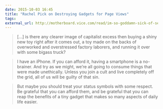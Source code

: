 ```yaml
---
date: 2015-10-03 16:45
title: "Rachel Pick on Destroying Gadgets for Page Views"
tags:
external_url: http://motherboard.vice.com/read/im-so-goddamn-sick-of-seeing-people-try-to-destroy-expensive-tech
---
```


>[…] is there any clearer image of capitalist excess then buying a shiny new toy right after it comes out, a toy made on the backs of overworked and overstressed factory laborers, and running it over with some bigass truck?

>I have an iPhone. If you can afford it, having a smartphone is a no-brainer. And try as we might, we’re all going to consume things that were made unethically. Unless you join a cult and live completely off the grid, all of us will be guilty of that sin.

>But maybe you should treat your status symbols with some respect. Be grateful that you can afford them, and be grateful that you can reap the benefits of a tiny gadget that makes so many aspects of daily life easier.
